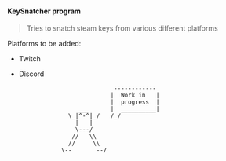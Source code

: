 #### KeySnatcher program

> Tries to snatch steam keys from various different platforms

Platforms to be added:
* Twitch
* Discord

                                 ------------
                                |  Work in   |
                                |  progress  |
                       ___      |  __________|
                    \_|^-^|_/   /_/
                      |   |
                      \---/
                     //   \\
                    //     \\
                  \--       --/